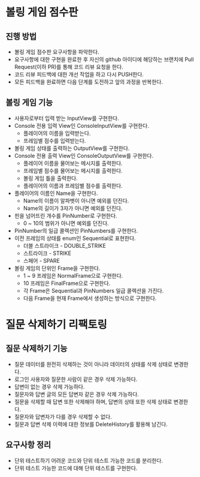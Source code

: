 # 볼링 게임 점수판
## 진행 방법
* 볼링 게임 점수판 요구사항을 파악한다.
* 요구사항에 대한 구현을 완료한 후 자신의 github 아이디에 해당하는 브랜치에 Pull Request(이하 PR)를 통해 코드 리뷰 요청을 한다.
* 코드 리뷰 피드백에 대한 개선 작업을 하고 다시 PUSH한다.
* 모든 피드백을 완료하면 다음 단계를 도전하고 앞의 과정을 반복한다.

## 볼링 게임 기능
* 사용자로부터 입력 받는 InputView를 구현한다.
* Console 전용 입력 View인 ConsoleInputView를 구현한다.
  * 플레이어의 이름을 입력받는다.
  * 프레임별 점수를 입력받는다.
* 볼링 게임 상태를 출력하는 OutputView를 구현한다.
* Console 전용 출력 View인 ConsoleOutputView를 구현한다.
  * 플레이어 이름을 물어보는 메시지를 출력한다.
  * 프레임별 점수를 물어보는 메시지를 출력한다.
  * 볼링 게임 틀을 출력한다.
  * 플레이어의 이름과 프레임별 점수를 출력한다.
* 플레이어의 이름인 Name을 구현한다.
  * Name의 이름이 알파벳이 아니면 예외를 던진다.
  * Name의 길이가 3자가 아니면 예외를 던진다.
* 핀을 넘어뜨린 개수를 PinNumber로 구현한다.
  * 0 ~ 10의 범위가 아니면 예외를 던진다.
* PinNumber의 일급 콜렉션인 PinNumbers를 구현한다.
* 이전 프레임의 상태를 enum인 Sequential로 표현한다.
  * 더블 스트라이크 - DOUBLE_STRIKE
  * 스트라이크 - STRIKE
  * 스페어 - SPARE
* 볼링 게임의 단위인 Frame을 구현한다.
  * 1 ~ 9 프레임은 NormalFrame으로 구현한다.
  * 10 프레임은 FinalFrame으로 구현한다.
  * 각 Frame은 Sequential과 PinNumbers 일급 콜렉션을 가진다.
  * 다음 Frame을 현재 Frame에서 생성하는 방식으로 구현한다.

# 질문 삭제하기 리팩토링
## 질문 삭제하기 기능
* 질문 데이터를 완전히 삭제하는 것이 아니라 데이터의 상태를 삭제 상태로 변경한다.
* 로그인 사용자와 질문한 사람이 같은 경우 삭제 가능하다.
* 답변이 없는 경우 삭제 가능하다.
* 질문자와 답변 글의 모든 답변자 같은 경우 삭제 가능하다.
* 질문을 삭제할 때 답변 또한 삭제해야 하며, 답변의 상태 또한 삭제 상태로 변경한다.
* 질문자와 답변자가 다를 경우 삭제할 수 없다.
* 질문과 답변 삭제 이력에 대한 정보를 DeleteHistory를 활용해 남긴다.
## 요구사항 정리
* 단위 테스트하기 어려운 코드와 단위 테스트 가능한 코드를 분리한다.
* 단위 테스트 가능한 코드에 대해 단위 테스트를 구현한다.